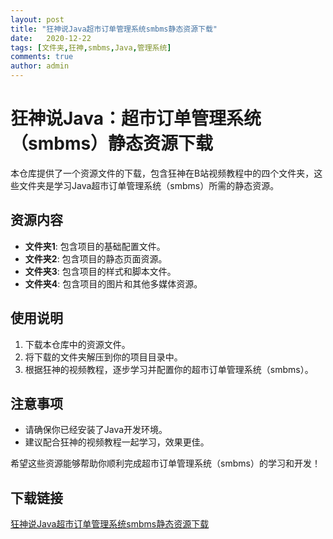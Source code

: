 ```yaml
---
layout: post
title: "狂神说Java超市订单管理系统smbms静态资源下载"
date:   2020-12-22
tags: [文件夹,狂神,smbms,Java,管理系统]
comments: true
author: admin
---
```

# 狂神说Java：超市订单管理系统（smbms）静态资源下载

本仓库提供了一个资源文件的下载，包含狂神在B站视频教程中的四个文件夹，这些文件夹是学习Java超市订单管理系统（smbms）所需的静态资源。

## 资源内容

- **文件夹1**: 包含项目的基础配置文件。
- **文件夹2**: 包含项目的静态页面资源。
- **文件夹3**: 包含项目的样式和脚本文件。
- **文件夹4**: 包含项目的图片和其他多媒体资源。

## 使用说明

1. 下载本仓库中的资源文件。
2. 将下载的文件夹解压到你的项目目录中。
3. 根据狂神的视频教程，逐步学习并配置你的超市订单管理系统（smbms）。

## 注意事项

- 请确保你已经安装了Java开发环境。
- 建议配合狂神的视频教程一起学习，效果更佳。

希望这些资源能够帮助你顺利完成超市订单管理系统（smbms）的学习和开发！

## 下载链接

[狂神说Java超市订单管理系统smbms静态资源下载](https://pan.quark.cn/s/62202c439f89)